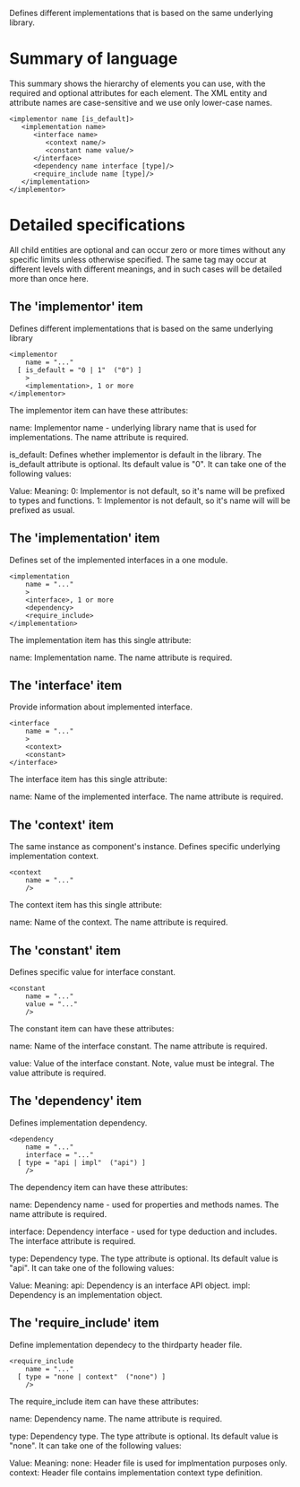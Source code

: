 Defines different implementations that is based on the same underlying
library.

Summary of language
===================

This summary shows the hierarchy of elements you can use, with the
required and optional attributes for each element.  The XML entity and
attribute names are case-sensitive and we use only lower-case names.

    <implementor name [is_default]>
       <implementation name>
          <interface name>
             <context name/>
             <constant name value/>
          </interface>
          <dependency name interface [type]/>
          <require_include name [type]/>
       </implementation>
    </implementor>

Detailed specifications
=======================

All child entities are optional and can occur zero or more times without
any specific limits unless otherwise specified.  The same tag may occur
at different levels with different meanings, and in such cases will be
detailed more than once here.

The 'implementor' item
----------------------

Defines different implementations that is based on the same underlying
library

    <implementor
        name = "..."
      [ is_default = "0 | 1"  ("0") ]
        >
        <implementation>, 1 or more
    </implementor>

The implementor item can have these attributes:

name:
    Implementor name - underlying library name that is used for
    implementations. The name attribute is required.

is_default:
    Defines whether implementor is default in the library. The is_default
    attribute is optional. Its default value is "0". It can take one of the
    following values:

Value: Meaning:
0: Implementor is not default, so it's name will be prefixed to types and functions.
1: Implementor is not default, so it's name will will be prefixed as usual.


The 'implementation' item
-------------------------

Defines set of the implemented interfaces in a one module.

    <implementation
        name = "..."
        >
        <interface>, 1 or more
        <dependency>
        <require_include>
    </implementation>

The implementation item has this single attribute:

name:
    Implementation name. The name attribute is required.


The 'interface' item
--------------------

Provide information about implemented interface.

    <interface
        name = "..."
        >
        <context>
        <constant>
    </interface>

The interface item has this single attribute:

name:
    Name of the implemented interface. The name attribute is required.


The 'context' item
------------------

The same instance as component's instance. Defines specific underlying
implementation context.

    <context
        name = "..."
        />

The context item has this single attribute:

name:
    Name of the context. The name attribute is required.


The 'constant' item
-------------------

Defines specific value for interface constant.

    <constant
        name = "..."
        value = "..."
        />

The constant item can have these attributes:

name:
    Name of the interface constant. The name attribute is required.

value:
    Value of the interface constant. Note, value must be integral. The value
    attribute is required.


The 'dependency' item
---------------------

Defines implementation dependency.

    <dependency
        name = "..."
        interface = "..."
      [ type = "api | impl"  ("api") ]
        />

The dependency item can have these attributes:

name:
    Dependency name - used for properties and methods names. The name
    attribute is required.

interface:
    Dependency interface - used for type deduction and includes. The
    interface attribute is required.

type:
    Dependency type. The type attribute is optional. Its default value is
    "api". It can take one of the following values:

Value: Meaning:
api: Dependency is an interface API object.
impl: Dependency is an implementation object.


The 'require_include' item
--------------------------

Define implementation dependecy to the thirdparty header file.

    <require_include
        name = "..."
      [ type = "none | context"  ("none") ]
        />

The require_include item can have these attributes:

name:
    Dependency name. The name attribute is required.

type:
    Dependency type. The type attribute is optional. Its default value is
    "none". It can take one of the following values:

Value: Meaning:
none: Header file is used for implmentation purposes only.
context: Header file contains implementation context type definition.

